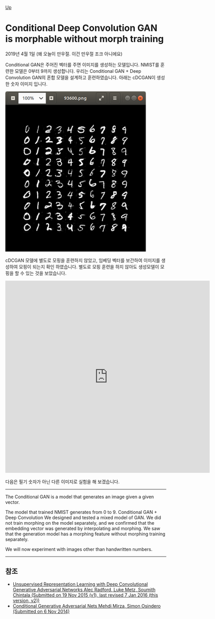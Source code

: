 [Up](index.md)

# Conditional Deep Convolution GAN is morphable without morph training

2019년 4월 1일 (왜 오늘이 만우절. 이건 만우절 조크 아니에요)

Conditional GAN은 주어진 벡터를 주면 이미지를 생성하는 모델입니다. NMIST를 훈련한 모델은 0부터 9까지 생성합니다. 우리는 Conditional GAN + Deep Convolution GAN의 혼합 모델을 설계하고 훈련하였습니다. 아래는 cDCGAN이 생성한 숫자 이미지 입니다.

![1554105050307](./cdcgan_is_mophable_without_training.assets/1554105050307.png)

cDCGAN 모델에 별도로 모핑을 훈련하지 않았고,  임베딩 벡터를 보간하여 이미지를 생성하여 모핑이 되는지 확인 하였습니다. 별도로 모핑 훈련을 하지 않아도 생성모델이 모핑을 할 수 있는 것을 보았습니다.

<iframe width="640" height="600" src="https://www.youtube.com/embed/J6hOlk4IHPY" frameborder="0" allow="accelerometer; autoplay; encrypted-media; gyroscope; picture-in-picture" allowfullscreen></iframe>

다음은 필기 숫자가 아닌 다른 이미지로 실험을 해 보겠습니다.

----

The Conditional GAN is a model that generates an image given a given vector.

The model that trained NMIST generates from 0 to 9. Conditional GAN + Deep Convolution We designed and tested a mixed model of GAN. We did not train morphing on the model separately, and we confirmed that the embedding vector was generated by interpolating and morphing. We saw that the generation model has a morphing feature without morphing training separately.

We will now experiment with images other than handwritten numbers.

---

## 참조

- [Unsupervised Representation Learning with Deep Convolutional Generative Adversarial Networks
  Alec Radford, Luke Metz, Soumith Chintala (Submitted on 19 Nov 2015 (v1), last revised 7 Jan 2016 (this version, v2))](https://arxiv.org/abs/1511.06434)
- [Conditional Generative Adversarial Nets Mehdi Mirza, Simon Osindero (Submitted on 6 Nov 2014)](https://arxiv.org/abs/1411.1784)